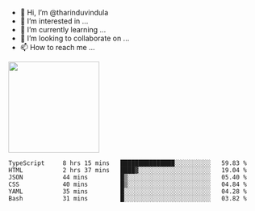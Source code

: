 - 👋 Hi, I’m @tharinduvindula
- 👀 I’m interested in ...
- 🌱 I’m currently learning ...
- 💞️ I’m looking to collaborate on ...
- 📫 How to reach me ...

<!---
tharinduvindula/tharinduvindula is a ✨ special ✨ repository because its `README.md` (this file) appears on your GitHub profile.
You can click the Preview link to take a look at your changes.
--->

<img height="180em" src="https://github-readme-stats.vercel.app/api?username=tharinduvindula&show_icons=true&hide_border=false&&count_private=true&include_all_commits=true" />


<!--START_SECTION:waka-->

```text
TypeScript     8 hrs 15 mins   ███████████████░░░░░░░░░░   59.83 %
HTML           2 hrs 37 mins   ████▓░░░░░░░░░░░░░░░░░░░░   19.04 %
JSON           44 mins         █▒░░░░░░░░░░░░░░░░░░░░░░░   05.40 %
CSS            40 mins         █▒░░░░░░░░░░░░░░░░░░░░░░░   04.84 %
YAML           35 mins         █░░░░░░░░░░░░░░░░░░░░░░░░   04.28 %
Bash           31 mins         █░░░░░░░░░░░░░░░░░░░░░░░░   03.82 %
```

<!--END_SECTION:waka-->
